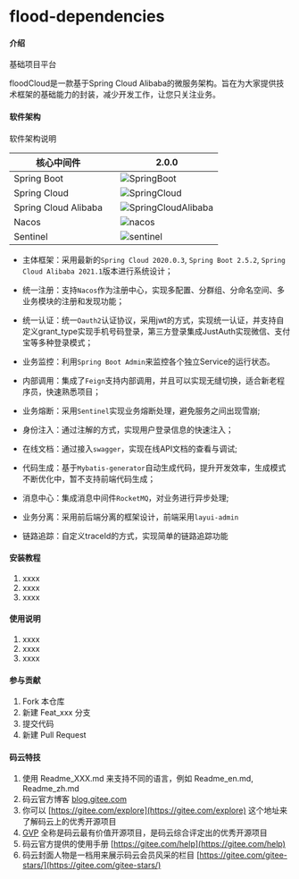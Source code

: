 # flood-dependencies

#### 介绍
基础项目平台

floodCloud是一款基于Spring Cloud Alibaba的微服务架构。旨在为大家提供技术框架的基础能力的封装，减少开发工作，让您只关注业务。

#### 软件架构
软件架构说明

核心中间件 |  | 2.0.0
---|---|---
Spring Boot |  | <img src="https://img.shields.io/badge/Spring%20Boot-2.5.3-blue" alt="SpringBoot"/>
Spring Cloud |  | <img src="https://img.shields.io/badge/Spring%20Cloud-2020.0.3-blue" alt="SpringCloud"/>
Spring Cloud Alibaba | | <img src="https://img.shields.io/badge/Spring%20Cloud%20Alibaba-2021.1-blue" alt="SpringCloudAlibaba"/>
Nacos |  | <img src="https://img.shields.io/badge/Nacos-2.0.2-blue" alt="nacos"/>
Sentinel |  | <img src="https://img.shields.io/badge/Sentinel-1.8.1-blue" alt="sentinel"/>

- 主体框架：采用最新的`Spring Cloud 2020.0.3`, `Spring Boot 2.5.2`, `Spring Cloud Alibaba 2021.1`版本进行系统设计；

- 统一注册：支持`Nacos`作为注册中心，实现多配置、分群组、分命名空间、多业务模块的注册和发现功能；

- 统一认证：统一`Oauth2`认证协议，采用jwt的方式，实现统一认证，并支持自定义grant_type实现手机号码登录，第三方登录集成JustAuth实现微信、支付宝等多种登录模式；

- 业务监控：利用`Spring Boot Admin`来监控各个独立Service的运行状态。

- 内部调用：集成了`Feign`支持内部调用，并且可以实现无缝切换，适合新老程序员，快速熟悉项目；

- 业务熔断：采用`Sentinel`实现业务熔断处理，避免服务之间出现雪崩;

- 身份注入：通过注解的方式，实现用户登录信息的快速注入；

- 在线文档：通过接入`swagger`，实现在线API文档的查看与调试;

- 代码生成：基于`Mybatis-generator`自动生成代码，提升开发效率，生成模式不断优化中，暂不支持前端代码生成；

- 消息中心：集成消息中间件`RocketMQ`，对业务进行异步处理;

- 业务分离：采用前后端分离的框架设计，前端采用`layui-admin`
  
- 链路追踪：自定义traceId的方式，实现简单的链路追踪功能
#### 安装教程

1. xxxx
2. xxxx
3. xxxx

#### 使用说明

1. xxxx
2. xxxx
3. xxxx

#### 参与贡献

1. Fork 本仓库
2. 新建 Feat_xxx 分支
3. 提交代码
4. 新建 Pull Request


#### 码云特技

1. 使用 Readme\_XXX.md 来支持不同的语言，例如 Readme\_en.md, Readme\_zh.md
2. 码云官方博客 [blog.gitee.com](https://blog.gitee.com)
3. 你可以 [https://gitee.com/explore](https://gitee.com/explore) 这个地址来了解码云上的优秀开源项目
4. [GVP](https://gitee.com/gvp) 全称是码云最有价值开源项目，是码云综合评定出的优秀开源项目
5. 码云官方提供的使用手册 [https://gitee.com/help](https://gitee.com/help)
6. 码云封面人物是一档用来展示码云会员风采的栏目 [https://gitee.com/gitee-stars/](https://gitee.com/gitee-stars/)